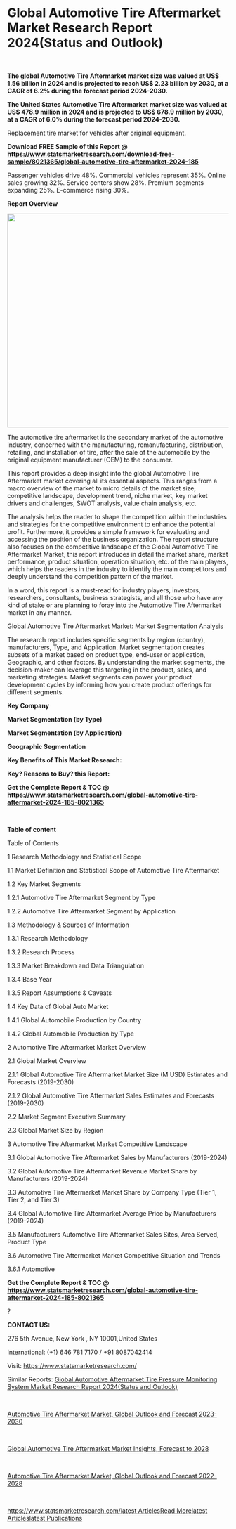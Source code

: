 <h1>Global Automotive Tire Aftermarket Market Research Report 2024(Status and Outlook)</h1><br/><p><strong>The global Automotive Tire Aftermarket market size was valued at US$ 1.56 billion in 2024 and is projected to reach US$ 2.23 billion by 2030, at a <strong>CAGR</strong> of 6.2% during the forecast period 2024-2030.</strong></p>
 
 
 
 <p><strong>The United States Automotive Tire Aftermarket market size was valued at US$ 478.9 million in 2024 and is projected to US$ 678.9 million by 2030, at a <strong>CAGR</strong> of 6.0% during the forecast period 2024-2030.</strong></p>
 
 
 
 <p>Replacement tire market for vehicles after original equipment.</p>
 
 
 
 <p><strong>Download FREE Sample of this Report @ <a href="https://www.statsmarketresearch.com/download-free-sample/8021365/global-automotive-tire-aftermarket-2024-185">https://www.statsmarketresearch.com/download-free-sample/8021365/global-automotive-tire-aftermarket-2024-185</a></strong></p>
 
 
 
 <p>Passenger vehicles drive 48%. Commercial vehicles represent 35%. Online sales growing 32%. Service centers show 28%. Premium segments expanding 25%. E-commerce rising 30%.</p>
 
 
 
 <p><strong>Report Overview</strong></p>
 
 
 
 <p><strong><img alt="" src="https://www.grandresearchstore.com/assets/report-images/AutomotiveTireAftermarketMarket.png" style="width: 731px; height: 487px;" /></strong></p>
 
 
 
 <p>The automotive tire aftermarket is the secondary market of the automotive industry, concerned with the manufacturing, remanufacturing, distribution, retailing, and installation of tire, after the sale of the automobile by the original equipment manufacturer (OEM) to the consumer.</p>
 
 
 
 <p>This report provides a deep insight into the global Automotive Tire Aftermarket market covering all its essential aspects. This ranges from a macro overview of the market to micro details of the market size, competitive landscape, development trend, niche market, key market drivers and challenges, SWOT analysis, value chain analysis, etc.</p>
 
 
 
 <p>The analysis helps the reader to shape the competition within the industries and strategies for the competitive environment to enhance the potential profit. Furthermore, it provides a simple framework for evaluating and accessing the position of the business organization. The report structure also focuses on the competitive landscape of the Global Automotive Tire Aftermarket Market, this report introduces in detail the market share, market performance, product situation, operation situation, etc. of the main players, which helps the readers in the industry to identify the main competitors and deeply understand the competition pattern of the market.</p>
 
 
 
 <p>In a word, this report is a must-read for industry players, investors, researchers, consultants, business strategists, and all those who have any kind of stake or are planning to foray into the Automotive Tire Aftermarket market in any manner.</p>
 
 
 
 <p>Global Automotive Tire Aftermarket Market: Market Segmentation Analysis</p>
 
 
 
 <p>The research report includes specific segments by region (country), manufacturers, Type, and Application. Market segmentation creates subsets of a market based on product type, end-user or application, Geographic, and other factors. By understanding the market segments, the decision-maker can leverage this targeting in the product, sales, and marketing strategies. Market segments can power your product development cycles by informing how you create product offerings for different segments.</p>
 
 
 
 <p><strong>Key Company</strong></p>
 
 
 
 <p><strong>Market Segmentation (by Type)</strong></p>
 
 
 
 <p><strong>Market Segmentation (<strong>by Application</strong>)</strong></p>
 
 
 
 <p><strong>Geographic Segmentation</strong></p>
 
 
 
 <p><strong>Key Benefits of This Market Research:</strong></p>
 
 
 
 <p><strong>Key? <strong>Reasons to Buy</strong>? this Report:</strong></p>
 
 
 
 <div><b>Get the Complete Report & TOC @ <a href="https://www.statsmarketresearch.com/global-automotive-tire-aftermarket-2024-185-8021365">https://www.statsmarketresearch.com/global-automotive-tire-aftermarket-2024-185-8021365</a></b></div>
 
 
 
 <p><br />
 
 <b>Table of content</b></p>
 
 
 
 <p>Table of Contents<br />
 
 1 Research Methodology and Statistical Scope<br />
 
 1.1 Market Definition and Statistical Scope of Automotive Tire Aftermarket<br />
 
 1.2 Key Market Segments<br />
 
 1.2.1 Automotive Tire Aftermarket Segment by Type<br />
 
 1.2.2 Automotive Tire Aftermarket Segment by Application<br />
 
 1.3 Methodology & Sources of Information<br />
 
 1.3.1 Research Methodology<br />
 
 1.3.2 Research Process<br />
 
 1.3.3 Market Breakdown and Data Triangulation<br />
 
 1.3.4 Base Year<br />
 
 1.3.5 Report Assumptions & Caveats<br />
 
 1.4 Key Data of Global Auto Market<br />
 
 1.4.1 Global Automobile Production by Country<br />
 
 1.4.2 Global Automobile Production by Type<br />
 
 2 Automotive Tire Aftermarket Market Overview<br />
 
 2.1 Global Market Overview<br />
 
 2.1.1 Global Automotive Tire Aftermarket Market Size (M USD) Estimates and Forecasts (2019-2030)<br />
 
 2.1.2 Global Automotive Tire Aftermarket Sales Estimates and Forecasts (2019-2030)<br />
 
 2.2 Market Segment Executive Summary<br />
 
 2.3 Global Market Size by Region<br />
 
 3 Automotive Tire Aftermarket Market Competitive Landscape<br />
 
 3.1 Global Automotive Tire Aftermarket Sales by Manufacturers (2019-2024)<br />
 
 3.2 Global Automotive Tire Aftermarket Revenue Market Share by Manufacturers (2019-2024)<br />
 
 3.3 Automotive Tire Aftermarket Market Share by Company Type (Tier 1, Tier 2, and Tier 3)<br />
 
 3.4 Global Automotive Tire Aftermarket Average Price by Manufacturers (2019-2024)<br />
 
 3.5 Manufacturers Automotive Tire Aftermarket Sales Sites, Area Served, Product Type<br />
 
 3.6 Automotive Tire Aftermarket Market Competitive Situation and Trends<br />
 
 3.6.1 Automotive</p>
 
 
 
 <div><b>Get the Complete Report & TOC @ <a href="https://www.statsmarketresearch.com/global-automotive-tire-aftermarket-2024-185-8021365">https://www.statsmarketresearch.com/global-automotive-tire-aftermarket-2024-185-8021365</a></b></div>
 
 
 
 <p>? </p>
 
 
 
 <p><b>CONTACT US:</b><br />
 
 276 5th Avenue, New York , NY 10001,United States<br />
 
 International: (+1) 646 781 7170 / +91 8087042414<br />
 
 Visit: <a href="https://www.statsmarketresearch.com/">https://www.statsmarketresearch.com/</a><br />
 
 Similar Reports: <a href="https://www.statsmarketresearch.com/global-automotive-tire-aftermarket-2024-185-8021365">Global Automotive Aftermarket Tire Pressure Monitoring System Market Research Report 2024(Status and Outlook)</a><br />
 
 <br />
 
 <a href="https://www.statsmarketresearch.com/global-automotive-tire-aftermarket-2024-185-8021365">Automotive Tire Aftermarket Market, Global Outlook and Forecast 2023-2030</a><br />
 
 <br />
 
 <a href="https://www.statsmarketresearch.com/global-automotive-tire-aftermarket-2024-185-8021365">Global Automotive Tire Aftermarket Market Insights, Forecast to 2028</a><br />
 
 <br />
 
 <a href="https://www.statsmarketresearch.com/global-automotive-tire-aftermarket-2024-185-8021365">Automotive Tire Aftermarket Market, Global Outlook and Forecast 2022-2028</a><br />
 
 <br />
 
 <a href="https://gyeongbokgung.com">https://www.statsmarketresearch.com/</a><a href="https://hallyeomaritime.com">latest Articles</a><a href="https://jingwansa.com">Read More</a><a href="https://nguoiviet.jp/">latest Articles</a><a href="https://www.intelmarketresearch.com/">latest Publications</a></p>